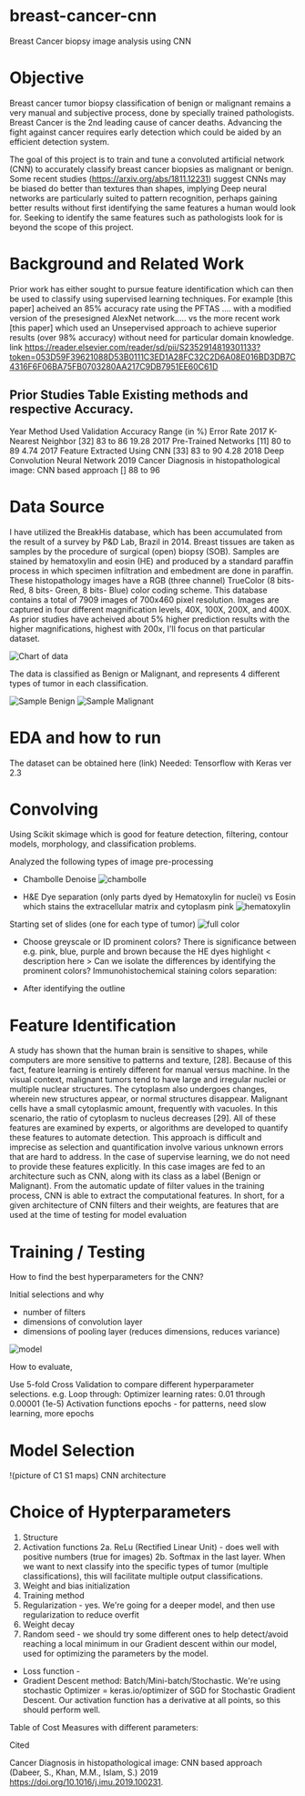 # breast-cancer-cnn
Breast Cancer biopsy image analysis using CNN

# Objective
Breast cancer tumor biopsy classification of benign or malignant remains a very manual and subjective process, done by specially trained pathologists.  Breast Cancer is the 2nd leading cause of cancer deaths.  Advancing the fight against cancer requires early detection which could be aided by an efficient detection system. 

The goal of this project is to train and tune a convoluted artificial network (CNN) to accurately classify breast cancer biopsies as malignant or benign.  Some recent studies (https://arxiv.org/abs/1811.12231) suggest CNNs may be biased do better than textures than shapes, implying Deep neural networks are particularly suited to pattern recognition, perhaps gaining better results without first identifying the same features a human would look for.  Seeking to identify the same features such as pathologists look for is beyond the scope of this project.

# Background and Related Work
Prior work has either sought to pursue feature identification which can then be used to classify using supervised learning techniques.  For example [this paper] acheived an 85% accuracy rate using the PFTAS  .... with a modified version of the presesigned AlexNet network.....   vs the more recent work [this paper] which used an Unsepervised approach to achieve superior results (over 98% accuracy) without need for particular domain knowledge.  
link https://reader.elsevier.com/reader/sd/pii/S2352914819301133?token=053D59F39621088D53B0111C3ED1A28FC32C2D6A08E016BD3DB7C4316F6F06BA75FB0703280AA217C9DB7951EE60C61D


Prior Studies Table
Existing methods and respective Accuracy.  
------
Year    Method Used         Validation Accuracy Range (in %)    Error Rate 
2017    K-Nearest Neighbor [32] 83 to 86 19.28 
2017    Pre-Trained Networks [11] 80 to 89 4.74 
2017    Feature Extracted Using CNN [33] 83 to 90 4.28 
2018    Deep Convolution Neural Network
2019    Cancer Diagnosis in histopathological image: CNN based approach [] 88 to 96 

# Data Source
I have utilized the BreakHis database, which has been accumulated from the result of a survey by P&D Lab, Brazil in 2014. Breast tissues are taken as samples by the procedure of surgical (open) biopsy (SOB). Samples are stained by hematoxylin and eosin (HE) and produced by a standard paraffin process in which specimen infiltration and embedment are done in paraffin. These histopathology images have a RGB (three channel) TrueColor (8 bits- Red, 8 bits- Green, 8 bits- Blue) color coding scheme. This database contains a total of 7909 images of 700x460 pixel resolution. Images are captured in four different magnification levels, 40X, 100X, 200X, and 400X.  As prior studies have acheived about 5% higher prediction results with the higher magnifications, highest with 200x, I'll focus on that particular dataset.    

![Chart of data](img/data.png)

The data is classified as Benign or Malignant, and represents 4 different types of tumor in each classification.  

![Sample Benign](imgs/benign_sample1.png)
![Sample Malignant](imgs/malignant_sample1.png)




# EDA and how to run
The dataset can be obtained here (link)
Needed: Tensorflow with Keras ver 2.3


# Convolving
Using Scikit skimage which is good for feature detection, filtering, contour models, morphology, and classification problems.

Analyzed the following types of image pre-processing

* Chambolle Denoise
![chambolle](imgs/chambolle.png)

* H&E Dye separation (only parts dyed by Hematoxylin for nuclei) vs Eosin which stains the extracellular matrix and cytoplasm pink
![hematoxylin](imgs/hematoxylin.png)

Starting set of slides (one for each type of tumor)
![full color](imgs/color.png)

- Choose greyscale or ID prominent colors?  There is significance between e.g. pink, blue, purple and brown because the HE dyes highlight
< description here >
Can we isolate the differences by identifying the prominent colors? 
Immunohistochemical staining colors separation:



- After identifying the outline
<images here>

# Feature Identification
A study has shown that the human brain is sensitive to shapes, while computers are more sensitive to patterns and texture, [28]. Because of this fact, feature learning is entirely different for manual versus machine. In the visual context, malignant tumors tend to have large and irregular nuclei or multiple nuclear structures. The cytoplasm also undergoes changes, wherein new structures appear, or normal structures disappear. Malignant cells have a small cytoplasmic amount, frequently with vacuoles. In this scenario, the ratio of cytoplasm to nucleus decreases [29]. All of these features are examined by experts, or algorithms are developed to quantify these features to automate detection. This approach is difficult and imprecise as selection and quantification involve various unknown errors that are hard to address. In the case of supervise learning, we do not need to provide these features explicitly. In this case images are fed to an architecture such as CNN, along with its class as a label (Benign or Malignant). From the automatic update of filter values in the training process, CNN is able to extract the computational features. In short, for a given architecture of CNN filters and their weights, are features that are used at the time of testing for model evaluation



# Training / Testing

How to find the best hyperparameters for the CNN?

Initial selections and why
* number of filters
* dimensions of convolution layer
* dimensions of pooling layer (reduces dimensions, reduces variance)


![model](imgs/CNN-model.jpg)

How to evaluate, 


Use 5-fold Cross Validation to compare different hyperparameter selections.
e.g.  Loop through:
Optimizer learning rates: 0.01 through 0.00001 (1e-5)
Activation functions
epochs - for patterns, need slow learning, more epochs



# Model Selection

!(picture of C1 S1 maps) CNN architecture

# Choice of Hypterparameters

1. Structure
2. Activation functions
    2a. ReLu (Rectified Linear Unit) - does well with positive numbers (true for images)
    2b. Softmax in the last layer.  When we want to next classify into the specific types of tumor (multiple classifications), this will facilitate multiple output classifications.
3. Weight and bias initialization
4. Training method
5. Regularization - yes.  We're going for a deeper model, and then use regularization to reduce overfit
6. Weight decay
7. Random seed - we should try some different ones to help detect/avoid reaching a local minimum in our Gradient descent within our model, used for optimizing the parameters by the model.

* Loss function - <formula here>
* Gradient Descent method:  Batch/Mini-batch/Stochastic.  We're using stochastic 
   Optimizer = keras.io/optimizer of SGD for Stochastic Gradient Descent.  Our activation function has a derivative at all points, so this should perform well. 


Table of Cost Measures with different parameters:

Cited

Cancer Diagnosis in histopathological image: CNN based approach (Dabeer, S., Khan, M.M., Islam, S.) 2019
 https://doi.org/10.1016/j.imu.2019.100231.


